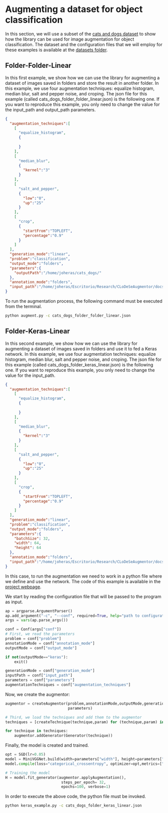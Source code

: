 # Augmenting a dataset for object classification

In this section, we will use a subset of the [cats and dogs dataset]() to show how the library can be used for image augmentation for object classification. The dataset and the configuration files that we will employ for these examples is available at the [datasets folder](datasets/object_classification).

## Folder-Folder-Linear

In this first example, we show how we can use the library for augmenting a dataset of images saved in folders and store the result in another folder. In this example, we use four augmentation techniques: equalize histogram, median blur, salt and pepper noise, and croping. The json file for this example (called cats_dogs_folder_folder_linear.json) is the following one. If you want to reproduce this example, you only need to change the value for the input_path and output_path parameters.   

```json
{
  "augmentation_techniques":[
    [
      "equalize_histogram",
      {
        
      }
    ],
    [
      "median_blur",
      {
        "kernel":"3"
      }
    ],
    [
      "salt_and_pepper",
      {
        "low":"0",
        "up":"25"
      }
    ],
    [
      "crop",
      {
        "startFrom":"TOPLEFT",
        "percentage":"0.9"
      }
    ]
  ],
  "generation_mode":"linear",
  "problem":"classification",
  "output_mode":"folders",
  "parameters":{
    "outputPath":"/home/joheras/cats_dogs/"
  },
  "annotation_mode":"folders",
  "input_path":"/home/joheras/Escritorio/Research/CLoDeSeAugmentor/docs/datasets/object_classification"
}
```

To run the augmentation process, the following command must be executed from the terminal.

```cmd
python augment.py -c cats_dogs_folder_folder_linear.json
```

## Folder-Keras-Linear

In this second example, we show how we can use the library for augmenting a dataset of images saved in folders and use it to fed a Keras network. In this example, we use four augmentation techniques: equalize histogram, median blur, salt and pepper noise, and croping. The json file for this example (called cats_dogs_folder_keras_linear.json) is the following one. If you want to reproduce this example, you only need to change the value for the input_path.   

```json
{
  "augmentation_techniques":[
    [
      "equalize_histogram",
      {
        
      }
    ],
    [
      "median_blur",
      {
        "kernel":"3"
      }
    ],
    [
      "salt_and_pepper",
      {
        "low":"0",
        "up":"25"
      }
    ],
    [
      "crop",
      {
        "startFrom":"TOPLEFT",
        "percentage":"0.9"
      }
    ]
  ],
  "generation_mode":"linear",
  "problem":"classification",
  "output_mode":"folders",
  "parameters":{
    "batchSize": 32,
    "width": 64,
    "height": 64
  },
  "annotation_mode":"folders",
  "input_path":"/home/joheras/Escritorio/Research/CLoDeSeAugmentor/docs/datasets/object_classification"
}
```

In this case, to run the augmentation we need to work in a python file where we define and use the network. The code of this example is available in the [project webpage]().

We start by reading the configuration file that will be passed to the program as input. 

```python
ap = argparse.ArgumentParser()
ap.add_argument("-c", "--conf", required=True, help="path to configuration file")
args = vars(ap.parse_args())

conf = Conf(args["conf"])
# First, we read the parameters
problem = conf["problem"]
annotationMode = conf["annotation_mode"]
outputMode = conf["output_mode"]

if not(outputMode=="keras"):
    exit()

generationMode = conf["generation_mode"]
inputPath = conf["input_path"]
parameters = conf["parameters"]
augmentationTechniques = conf["augmentation_techniques"]
```

Now, we create the augmentor:
```python
augmentor = createAugmentor(problem,annotationMode,outputMode,generationMode,inputPath,
                            parameters)

# Third, we load the techniques and add them to the augmentor
techniques = [createTechnique(technique,param) for (technique,param) in augmentationTechniques]

for technique in techniques:
    augmentor.addGenerator(Generator(technique))
```

Finally, the model is created and trained. 
```python
opt = SGD(lr=0.05)
model = MiniVGGNet.build(width=parameters["width"], height=parameters["height"], depth=3)
model.compile(loss="categorical_crossentropy", optimizer=opt,metrics=["accuracy"])

# Training the model
H = model.fit_generator(augmentor.applyAugmentation(),
                         steps_per_epoch= 32,
                         epochs=100, verbose=1)
```

In order to execute the above code, the python file must be invoked. 

```cmd
python keras_example.py -c cats_dogs_folder_keras_linear.json
```
